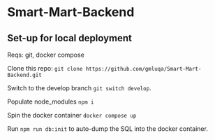 # Smart-Mart-Backend

## Set-up for local deployment

Reqs: git, docker compose

Clone this repo: `git clone https://github.com/gmluqa/Smart-Mart-Backend.git`

Switch to the develop branch `git switch develop`.

Populate node_modules `npm i`

Spin the docker container `docker compose up`

Run `npm run db:init` to auto-dump the SQL into the docker container.
